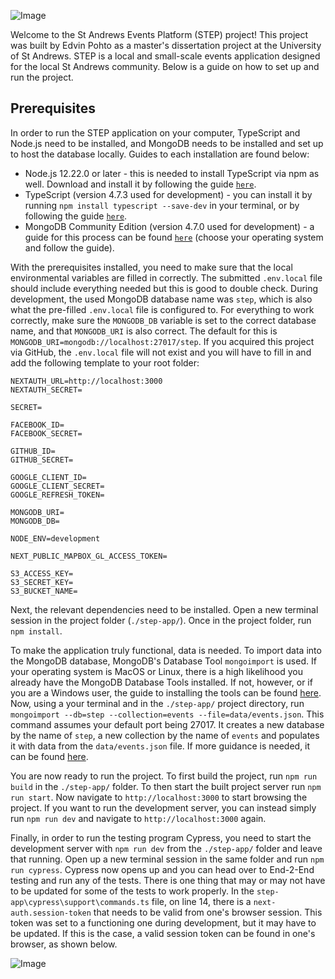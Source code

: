 ![Image](https://step-event-images.s3.eu-west-2.amazonaws.com/blacklogo.png)

Welcome to the St Andrews Events Platform (STEP) project! This project was built by Edvin Pohto as a master's dissertation project at the University of St Andrews. STEP is a local and small-scale events application designed for the local St Andrews community. Below is a guide on how to set up and run the project.

## Prerequisites

In order to run the STEP application on your computer, TypeScript and Node.js need to be installed, and MongoDB needs to be installed and set up to host the database locally. Guides to each installation are found below: 

- Node.js 12.22.0 or later - this is needed to install TypeScript via npm as well. Download and install it by following the guide [`here`](https://nodejs.org/en/download/package-manager/).
- TypeScript (version 4.7.3 used for development) - you can install it by running `npm install typescript --save-dev` in your terminal, or by following the guide [`here`](https://www.typescriptlang.org/download).
- MongoDB Community Edition (version 4.7.0 used for development) - a guide for this process can be found [`here`](https://www.mongodb.com/docs/manual/administration/install-community/) (choose your operating system and follow the guide).

With the prerequisites installed, you need to make sure that the local environmental variables are filled in correctly. The submitted `.env.local` file should include everything needed but this is good to double check. During development, the used MongoDB database name was `step`, which is also what the pre-filled `.env.local` file is configured to. For everything to work correctly, make sure the `MONGODB_DB` variable is set to the correct database name, and that `MONGODB_URI` is also correct. The default for this is `MONGODB_URI=mongodb://localhost:27017/step`. If you acquired this project via GitHub, the `.env.local` file will not exist and you will have to fill in and add the following template to your root folder:

```
NEXTAUTH_URL=http://localhost:3000
NEXTAUTH_SECRET=

SECRET=

FACEBOOK_ID=
FACEBOOK_SECRET=

GITHUB_ID=
GITHUB_SECRET=

GOOGLE_CLIENT_ID=
GOOGLE_CLIENT_SECRET=
GOOGLE_REFRESH_TOKEN=

MONGODB_URI=
MONGODB_DB=

NODE_ENV=development

NEXT_PUBLIC_MAPBOX_GL_ACCESS_TOKEN=

S3_ACCESS_KEY=
S3_SECRET_KEY=
S3_BUCKET_NAME=
```

Next, the relevant dependencies need to be installed. Open a new terminal session in the project folder (`./step-app/`). Once in the project folder, run `npm install`. 

To make the application truly functional, data is needed. To import data into the MongoDB database, MongoDB's Database Tool `mongoimport` is used. If your operating system is MacOS or Linux, there is a high likelihood you already have the MongoDB Database Tools installed. If not, however, or if you are a Windows user, the guide to installing the tools can be found [here](https://www.mongodb.com/docs/database-tools/installation/installation-windows/). Now, using a your terminal and in the `./step-app/` project directory, run `mongoimport --db=step --collection=events --file=data/events.json`. This command assumes your default port being 27017. It creates a new database by the name of `step`, a new collection by the name of `events` and populates it with data from the `data/events.json` file. If more guidance is needed, it can be found [here](https://www.mongodb.com/docs/database-tools/mongoimport/).

You are now ready to run the project. To first build the project, run `npm run build` in the `./step-app/` folder. To then start the built project server run `npm run start`. Now navigate to `http://localhost:3000` to start browsing the project. If you want to run the development server, you can instead simply run `npm run dev` and navigate to `http://localhost:3000` again.

Finally, in order to run the testing program Cypress, you need to start the development server with `npm run dev` from the `./step-app/` folder and leave that running. Open up a new terminal session in the same folder and run `npm run cypress`. Cypress now opens up and you can head over to End-2-End testing and run any of the tests. There is one thing that may or may not have to be updated for some of the tests to work properly. In the `step-app\cypress\support\commands.ts` file, on line 14, there is a `next-auth.session-token` that needs to be valid from one's browser session. This token was set to a functioning one during development, but it may have to be updated. If this is the case, a valid session token can be found in one's browser, as shown below.

![Image](https://user-images.githubusercontent.com/1148334/129594225-ed905897-f3bd-4137-a71d-f452f4b87e1c.png)


